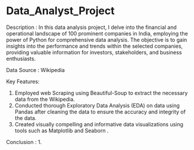 # Data_Analyst_Project
Description : 
In this data analysis project, I delve into the financial and operational landscape of 100 prominent companies in India, employing the power of Python for comprehensive data analysis. The objective is to gain insights into the performance and trends within the selected companies, providing valuable information for investors, stakeholders, and business enthusiasts.

Data Source : Wikipedia

Key Features:
1. Employed  web Scraping using Beautiful-Soup to extract the necessary data from the Wikipedia.
2. Conducted thorough Exploratory Data Analysis (EDA) on data using Pandas after cleaning the data to ensure the accuracy and integrity of 
   the data. 
3. Created visually compelling and informative data visualizations using tools such as Matplotlib and Seaborn .

Conclusion :
1. 
